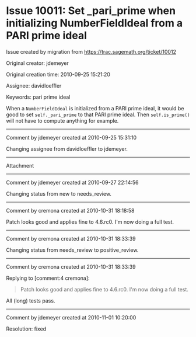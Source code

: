# Issue 10011: Set _pari_prime when initializing NumberFieldIdeal from a PARI prime ideal

Issue created by migration from https://trac.sagemath.org/ticket/10012

Original creator: jdemeyer

Original creation time: 2010-09-25 15:21:20

Assignee: davidloeffler

Keywords: pari prime ideal

When a `NumberFieldIdeal` is initialized from a PARI prime ideal, it would be good to set `self._pari_prime` to that PARI prime ideal. Then `self.is_prime()` will not have to compute anything for example.


---

Comment by jdemeyer created at 2010-09-25 15:31:10

Changing assignee from davidloeffler to jdemeyer.


---

Attachment


---

Comment by jdemeyer created at 2010-09-27 22:14:56

Changing status from new to needs_review.


---

Comment by cremona created at 2010-10-31 18:18:58

Patch looks good and applies fine to 4.6.rc0.  I'm now doing a full test.


---

Comment by cremona created at 2010-10-31 18:33:39

Changing status from needs_review to positive_review.


---

Comment by cremona created at 2010-10-31 18:33:39

Replying to [comment:4 cremona]:
> Patch looks good and applies fine to 4.6.rc0.  I'm now doing a full test.

All (long) tests pass.


---

Comment by jdemeyer created at 2010-11-01 10:20:00

Resolution: fixed
